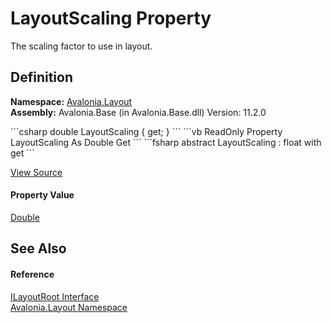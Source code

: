 # LayoutScaling Property


The scaling factor to use in layout.



## Definition
**Namespace:** <a href="N_Avalonia_Layout">Avalonia.Layout</a>  
**Assembly:** Avalonia.Base (in Avalonia.Base.dll) Version: 11.2.0

<Tabs groupId="api-code-preview">
<TabItem value="csharp" label="C#">
```csharp
double LayoutScaling { get; }
```
</TabItem>
<TabItem value="vb" label="VB">
```vb
ReadOnly Property LayoutScaling As Double
	Get
```
</TabItem>
<TabItem value="fsharp" label="F#">
```fsharp
abstract LayoutScaling : float with get
```
</TabItem>
</Tabs>



<a href="https://github.com/AvaloniaUI/Avalonia/tree/master/src/Avalonia.Base/Layout/ILayoutRoot.cs" title="View the source code">View Source</a>



#### Property Value
<a href="https://learn.microsoft.com/dotnet/api/system.double" target="_blank" rel="noopener noreferrer">Double</a>

## See Also


#### Reference
<a href="T_Avalonia_Layout_ILayoutRoot">ILayoutRoot Interface</a>  
<a href="N_Avalonia_Layout">Avalonia.Layout Namespace</a>  

